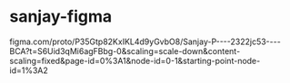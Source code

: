 # sanjay-figma
figma.com/proto/P35Gtp82KxIKL4d9yGvbO8/Sanjay-P----2322jc53----BCA?t=S6Uid3qMi6agFBbg-0&scaling=scale-down&content-scaling=fixed&page-id=0%3A1&node-id=0-1&starting-point-node-id=1%3A2

